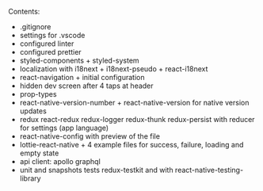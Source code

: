 Contents:

- .gitignore
- settings for .vscode
- configured linter
- configured prettier
- styled-components + styled-system
- localization with i18next + i18next-pseudo + react-i18next
- react-navigation + initial configuration
- hidden dev screen after 4 taps at header
- prop-types
- react-native-version-number + react-native-version for native version updates
- redux react-redux redux-logger redux-thunk redux-persist with reducer for settings (app language)
- react-native-config with preview of the file
- lottie-react-native + 4 example files for success, failure, loading and empty state
- api client: apollo graphql
- unit and snapshots tests redux-testkit and with react-native-testing-library
